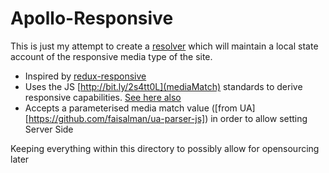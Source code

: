 # Apollo-Responsive

This is just my attempt to create a [resolver](http://bit.ly/2s42IcC)
which will maintain a local state account of the responsive media type
of the site. 
 - Inspired by [redux-responsive](http://bit.ly/2s5dQpD)
 - Uses the JS [http://bit.ly/2s4tt0L](mediaMatch) standards to derive responsive capabilities. [See here also](http://bit.ly/2s4ljWd)
 - Accepts a parameterised media match value ([from UA][https://github.com/faisalman/ua-parser-js]) in order to allow setting Server Side

Keeping everything within this directory to possibly allow for opensourcing later